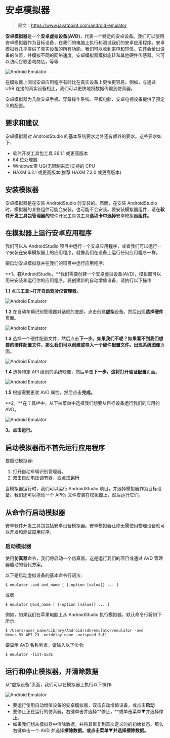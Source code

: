 # 安卓模拟器

> 原文：<https://www.javatpoint.com/android-emulator>

**安卓模拟器**是一个**安卓虚拟设备(AVD)**，代表一个特定的安卓设备。我们可以使用安卓模拟器作为目标设备，在我们的电脑上执行和测试我们的安卓应用程序。安卓模拟器几乎提供了真实设备的所有功能。我们可以收到来电和短信。它还会给出设备的位置，并模拟不同的网络速度。安卓模拟器模拟旋转和其他硬件传感器。它可以访问谷歌游戏商店，等等

![Android Emulator](img/035f64fc61af6f85986d225fcd857906.png)

在模拟器上测试安卓应用程序有时比在真实设备上更快更容易。例如，与通过 USB 连接的真实设备相比，我们可以更快地将数据传输到仿真器。

安卓模拟器为几款安卓手机、穿戴操作系统、平板电脑、安卓电视设备提供了预定义的配置。

## 要求和建议

安卓模拟器对 AndroidStudio 的基本系统要求之外还有额外的要求。这些要求如下:

*   软件开发工具包工具 26.1.1 或更高版本
*   64 位处理器
*   Windows:带 UG(无限制来宾)支持的 CPU
*   HAXM 6.2.1 或更高版本(推荐 HAXM 7.2.0 或更高版本)

## 安装模拟器

安卓模拟器是在安装 AndroidStudio 时安装的。然而，在安装 AndroidStudio 时，模拟器的某些组件可能会安装，也可能不会安装。要安装模拟器组件，请在**软件开发工具包管理器的**软件开发工具包工具**选项卡中选择**安卓模拟器**组件。**

## 在模拟器上运行安卓应用程序

我们可以从 AndroidStudio 项目中运行一个安卓应用程序，或者我们可以运行一个安装在安卓模拟器上的应用程序，就像我们在设备上运行任何应用程序一样。

要启动安卓模拟器并在我们的项目中运行应用程序:

**1。**在**AndroidStudio，**我们需要创建一个安卓虚拟设备(AVD)，模拟器可以用来安装和运行你的应用程序。要创建新的自动增值设备，请执行以下操作

**1.1** 点击**工具>打开自动驾驶仪管理器。**

![Android Emulator](img/818061620ef419d1cedda0c39e3fa5b3.png)

**1.2** 在自动车辆识别管理器对话框的底部，点击创建**虚拟**设备。然后出现**选择硬件**页面。

![Android Emulator](img/c0ac263025a086007997f17625727a74.png)

**1.3** 选择一个硬件配置文件，然后点击**下一步。**如果我们不呢？如果看不到我们想要的硬件配置文件，那么我们可以创建或导入一个硬件配置文件。出现**系统图像**页面。

![Android Emulator](img/36808d8f353ce4d4c294a7dab2b6069c.png)

**1.4** 选择特定 API 级别的系统映像，然后单击**下一步。**这将打开**验证配置**页面。

![Android Emulator](img/e28bf3005019e46ad3918f0dcaf2f3b3.png)

**1.5** 根据需要更改 AVD 属性，然后点击**完成。**

**2。**在工具栏中，从下拉菜单中选择我们想要从目标设备运行我们的应用的 AVD。

![Android Emulator](img/2cb866e32e089c4d0524b9a5be75f44c.png)

**3。**点击**运行。**

## 启动模拟器而不首先运行应用程序

要启动模拟器:

1.  打开自动车辆识别管理器。
2.  双击自动电压调节器，或点击**运行**

当模拟器运行时，我们可以运行 AndroidStudio 项目，并选择模拟器作为目标设备。我们还可以拖动一个 APKs 文件安装在模拟器上，然后运行它们。

## 从命令行启动模拟器

安卓软件开发工具包包括安卓设备模拟器。安卓模拟器让你无需使用物理设备就可以开发和测试应用程序。

### 启动模拟器

使用**仿真器**命令，我们将启动一个仿真器。这是运行我们的项目或通过 AVD 管理器启动的替代方案。

以下是启动虚拟设备的基本命令行语法:

```
$ emulator -avd avd_name [ {-option [value]} ... ]

```

或者

```
$ emulator @avd_name [ {-option [value]} ... ]

```

例如，如果我们在苹果电脑上从 AndroidStudio 执行模拟器，默认命令行将如下所示:

```
$ /Users/user_name/Library/Android/sdk/emulator/emulator -avd Nexus_5X_API_23 -netdelay none -netspeed full

```

要显示 AVD 名称列表，请输入以下命令:

```
$ emulator -list-avds

```

## 运行和停止模拟器，并清除数据

从“虚拟设备”页面，我们可以在模拟器上执行以下操作:

![Android Emulator](img/2ef622bfd04a1e0d94b1ffcc45197879.png)

*   要运行使用自动增值设备的安卓模拟器，双击自动增值设备，或点击**启动**
*   要停止正在运行的仿真器，右键单击并选择**停止，**或单击菜单▼并选择停止。
*   如果我们想从模拟器中清除数据，并将其恢复到首次定义时的初始状态，那么右键单击一个 AVD 并选择**擦除数据。**或点击菜单▼并选择**擦除数据。**